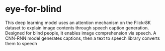 # eye-for-blind
This deep learning model uses an attention mechanism on the Flickr8K dataset to explain image contents through speech caption generation. Designed for blind people, it enables image comprehension via speech. A CNN-RNN model generates captions, then a text to speech library converts them to speech

